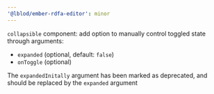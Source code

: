 ```yaml
---
'@lblod/ember-rdfa-editor': minor
---
```


`collapsible` component: add option to manually control toggled state through arguments:
- `expanded` (optional, default: `false`)
- `onToggle` (optional)

The `expandedInitally` argument has been marked as deprecated, and should be replaced by the `expanded` argument
